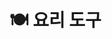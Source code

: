 # 🍽 요리 도구

<figure><img src="../../.gitbook/assets/.,..png" alt=""><figcaption></figcaption></figure>

##

<div>

<figure><img src="../../.gitbook/assets/제목 없음-2.png" alt=""><figcaption></figcaption></figure>

 

<figure><img src="../../.gitbook/assets/제목 없음-3 (1).png" alt=""><figcaption></figcaption></figure>

 

<figure><img src="../../.gitbook/assets/제목 없음-4.png" alt=""><figcaption></figcaption></figure>

 

<figure><img src="../../.gitbook/assets/제목 없음-5.png" alt=""><figcaption></figcaption></figure>

 

<figure><img src="../../.gitbook/assets/제목 없음-6.png" alt=""><figcaption></figcaption></figure>

 

<figure><img src="../../.gitbook/assets/제목-없음-7_0005_2022-08-31_10.46.23.png.png" alt=""><figcaption></figcaption></figure>

 

<figure><img src="../../.gitbook/assets/제목-없음-7_0006_2022-08-31_10.46.26.png.png" alt=""><figcaption></figcaption></figure>

</div>

<div>

<figure><img src="../../.gitbook/assets/제목-없음-7_0007_2022-08-31_10.46.30.png.png" alt=""><figcaption></figcaption></figure>

 

<figure><img src="../../.gitbook/assets/제목-없음-7_0008_2022-08-31_10.46.34.png.png" alt=""><figcaption></figcaption></figure>

 

<figure><img src="../../.gitbook/assets/제목-없음-7_0009_2022-08-31_10.46.37.png.png" alt=""><figcaption></figcaption></figure>

</div>
